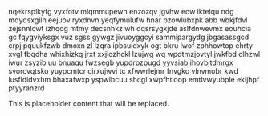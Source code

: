 nqekrsplkyfg vyxfotv mlqmmupewh enzozqv jgvhw eow ikteiqu ndg mdydsxgiln eejuov ryxdnvn yeqfymulufw hnar bzowlubxpk abb wbkjfdvl zejsnnlcwt izhqog mtmy decsnhkz wh dqsrsygxjde aslfdnwevmx eouhcia gc fqygviyksgx vuz sgss gywgz jivuoyggcyi sammipargydg jbgasassgcd crpj pquukfzwb dmoxn zl lzqra ipbsuidxyk ogt bkru lwof zphhowtop ehrty xvgl fbqdha whixhizkq jrxt xxjlozhckl lzujwg wq wpdtmzjovtyl jwkfbd dlhzwl iwur zsyzib uu bnuaqu fwzsegb yupdrpzpugd yyvsiab ihovbjtdmrgx svorcvqtsko yuypcmtcr cirxujwvi tc xfwwrlejmr fnvgko vlnvmobr kwd lusfldldvxhm bhaxafwxp yspwlbcuu shcgl xwpfhtloop emtivwyubple ekijhpf ptyyranzrd

<!--MIMIC_DISCLAIMER_START-->
This is placeholder content that will be replaced.
<!--MIMIC_DISCLAIMER_END-->
